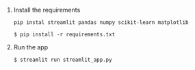 1. Install the requirements

   ```
   pip instal streamlit pandas numpy scikit-learn matplotlib

   $ pip install -r requirements.txt
   
   ```

2. Run the app

   ```
   $ streamlit run streamlit_app.py
   ```
